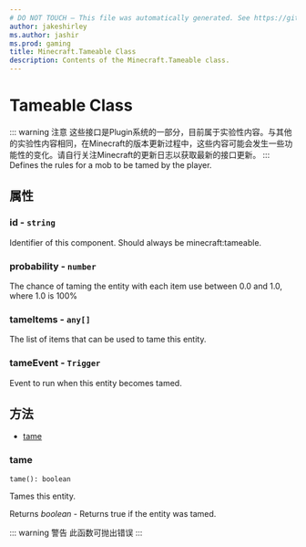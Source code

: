 ```yaml
---
# DO NOT TOUCH — This file was automatically generated. See https://github.com/Mojang/MinecraftScriptingApiDocsGenerator to modify descriptions, examples, etc.
author: jakeshirley
ms.author: jashir
ms.prod: gaming
title: Minecraft.Tameable Class
description: Contents of the Minecraft.Tameable class.
---
```

# Tameable Class
::: warning 注意
这些接口是Plugin系统的一部分，目前属于实验性内容。与其他的实验性内容相同，在Minecraft的版本更新过程中，这些内容可能会发生一些功能性的变化。请自行关注Minecraft的更新日志以获取最新的接口更新。
:::
Defines the rules for a mob to be tamed by the player.

## 属性
### **id** - `string`
Identifier of this component. Should always be minecraft:tameable.


### **probability** - `number`
The chance of taming the entity with each item use between 0.0 and 1.0, where 1.0 is 100%


### **tameItems** - `any[]`
The list of items that can be used to tame this entity.


### **tameEvent** - `Trigger`
Event to run when this entity becomes tamed.



## 方法
- [tame](#tame)
  
### **tame**
`
tame(): boolean
`

Tames this entity.

Returns *boolean* - Returns true if the entity was tamed.


::: warning 警告 此函数可抛出错误 :::
